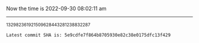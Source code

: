Now the time is 2022-09-30 08:02:11 am

---

<small>132982361921509628443281238832287</small>

```txt
Latest commit SHA is: 5e9cdfe7f864b8705930e82c38e0175dfc13f429
```
